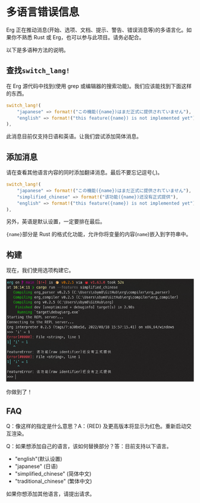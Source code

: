 # 多语言错误信息

Erg 正在推动消息(开始、选项、文档、提示、警告、错误消息等)的多语言化。如果你不熟悉 Rust 或 Erg，也可以参与此项目。请务必配合。

以下是多语种方法的说明。

## 查找`switch_lang!`

在 Erg 源代码中找到(使用 grep 或编辑器的搜索功能)。我们应该能找到下面这样的东西。

```rust
switch_lang!(
    "japanese" => format!("この機能({name})はまだ正式に提供されていません"),
    "english" => format!("this feature({name}) is not implemented yet"),
),
```

此消息目前仅支持日语和英语。让我们尝试添加简体消息。

## 添加消息

请在查看其他语言内容的同时添加翻译消息。最后不要忘记逗号(,)。

```rust
switch_lang!(
    "japanese" => format!("この機能({name})はまだ正式に提供されていません"),
    "simplified_chinese" => format!("该功能({name})还没有正式提供"),
    "english" => format!("this feature({name}) is not implemented yet"),
),
```

另外，英语是默认设置，一定要排在最后。

`{name}`部分是 Rust 的格式化功能，允许你将变量的内容(`name`)嵌入到字符串中。

## 构建

现在，我们使用选项构建它。

<img src="../../../assets/screenshot_i18n_messages.png" alt='screenshot_i18n_messages'>

你做到了！

## FAQ

Q：像这样的指定是什么意思？A：{RED} 及更高版本将显示为红色。重新启动交互渲染。

Q：如果想添加自己的语言，该如何替换部分？答：目前支持以下语言。

* "english"(默认设置)
* "japanese" (日语)
* "simplified_chinese" (简体中文)
* "traditional_chinese" (繁体中文)

如果你想添加其他语言，请提出请求。